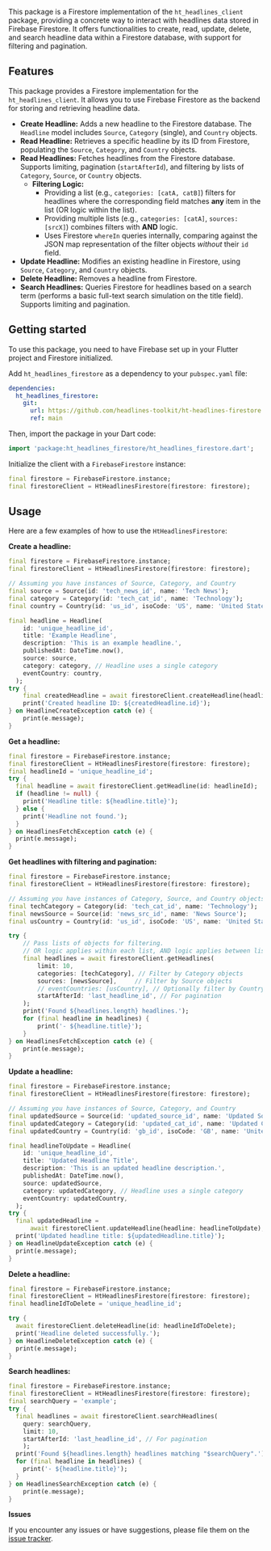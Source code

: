 This package is a Firestore implementation of the `ht_headlines_client` package, providing a concrete way to interact with headlines data stored in Firebase Firestore. It offers functionalities to create, read, update, delete, and search headline data within a Firestore database, with support for filtering and pagination.

## Features

This package provides a Firestore implementation for the `ht_headlines_client`. It allows you to use Firebase Firestore as the backend for storing and retrieving headline data.

*   **Create Headline:** Adds a new headline to the Firestore database. The `Headline` model includes `Source`, `Category` (single), and `Country` objects.
*   **Read Headline:** Retrieves a specific headline by its ID from Firestore, populating the `Source`, `Category`, and `Country` objects.
*   **Read Headlines:** Fetches headlines from the Firestore database. Supports limiting, pagination (`startAfterId`), and filtering by lists of `Category`, `Source`, or `Country` objects.
    *   **Filtering Logic:**
        *   Providing a list (e.g., `categories: [catA, catB]`) filters for headlines where the corresponding field matches **any** item in the list (OR logic within the list).
        *   Providing multiple lists (e.g., `categories: [catA]`, `sources: [srcX]`) combines filters with **AND** logic.
        *   Uses Firestore `whereIn` queries internally, comparing against the JSON map representation of the filter objects *without* their `id` field.
*   **Update Headline:** Modifies an existing headline in Firestore, using `Source`, `Category`, and `Country` objects.
*   **Delete Headline:** Removes a headline from Firestore.
*   **Search Headlines:** Queries Firestore for headlines based on a search term (performs a basic full-text search simulation on the title field). Supports limiting and pagination.

## Getting started

To use this package, you need to have Firebase set up in your Flutter project and Firestore initialized.

Add `ht_headlines_firestore` as a dependency to your `pubspec.yaml` file:

```yaml
dependencies:
  ht_headlines_firestore:
    git:
      url: https://github.com/headlines-toolkit/ht-headlines-firestore.git
      ref: main
```

Then, import the package in your Dart code:

```dart
import 'package:ht_headlines_firestore/ht_headlines_firestore.dart';
```

Initialize the client with a `FirebaseFirestore` instance:

```dart
final firestore = FirebaseFirestore.instance;
final firestoreClient = HtHeadlinesFirestore(firestore: firestore);
```

## Usage

Here are a few examples of how to use the `HtHeadlinesFirestore`:

**Create a headline:**

```dart
final firestore = FirebaseFirestore.instance;
final firestoreClient = HtHeadlinesFirestore(firestore: firestore);

// Assuming you have instances of Source, Category, and Country
final source = Source(id: 'tech_news_id', name: 'Tech News');
final category = Category(id: 'tech_cat_id', name: 'Technology');
final country = Country(id: 'us_id', isoCode: 'US', name: 'United States', flagUrl: '...');

final headline = Headline(
    id: 'unique_headline_id',
    title: 'Example Headline',
    description: 'This is an example headline.',
    publishedAt: DateTime.now(),
    source: source,
    category: category, // Headline uses a single category
    eventCountry: country,
  );
try {
    final createdHeadline = await firestoreClient.createHeadline(headline: headline);
    print('Created headline ID: ${createdHeadline.id}');
} on HeadlineCreateException catch (e) {
    print(e.message);
}
```

**Get a headline:**

```dart
final firestore = FirebaseFirestore.instance;
final firestoreClient = HtHeadlinesFirestore(firestore: firestore);
final headlineId = 'unique_headline_id';
try {
  final headline = await firestoreClient.getHeadline(id: headlineId);
  if (headline != null) {
    print('Headline title: ${headline.title}');
  } else {
    print('Headline not found.');
  }
} on HeadlinesFetchException catch (e) {
  print(e.message);
}
```

**Get headlines with filtering and pagination:**

```dart
final firestore = FirebaseFirestore.instance;
final firestoreClient = HtHeadlinesFirestore(firestore: firestore);

// Assuming you have instances of Category, Source, and Country objects
final techCategory = Category(id: 'tech_cat_id', name: 'Technology');
final newsSource = Source(id: 'news_src_id', name: 'News Source');
final usCountry = Country(id: 'us_id', isoCode: 'US', name: 'United States', flagUrl: '...');

try {
    // Pass lists of objects for filtering.
    // OR logic applies within each list, AND logic applies between lists.
    final headlines = await firestoreClient.getHeadlines(
        limit: 10,
        categories: [techCategory], // Filter by Category objects
        sources: [newsSource],     // Filter by Source objects
        // eventCountries: [usCountry], // Optionally filter by Country objects
        startAfterId: 'last_headline_id', // For pagination
    );
    print('Found ${headlines.length} headlines.');
    for (final headline in headlines) {
        print('- ${headline.title}');
    }
} on HeadlinesFetchException catch (e) {
    print(e.message);
}
```

**Update a headline:**
```dart
final firestore = FirebaseFirestore.instance;
final firestoreClient = HtHeadlinesFirestore(firestore: firestore);

// Assuming you have instances of Source, Category, and Country
final updatedSource = Source(id: 'updated_source_id', name: 'Updated Source');
final updatedCategory = Category(id: 'updated_cat_id', name: 'Updated Category');
final updatedCountry = Country(id: 'gb_id', isoCode: 'GB', name: 'United Kingdom', flagUrl: '...');

final headlineToUpdate = Headline(
    id: 'unique_headline_id',
    title: 'Updated Headline Title',
    description: 'This is an updated headline description.',
    publishedAt: DateTime.now(),
    source: updatedSource,
    category: updatedCategory, // Headline uses a single category
    eventCountry: updatedCountry,
  );
try {
  final updatedHeadline =
      await firestoreClient.updateHeadline(headline: headlineToUpdate);
  print('Updated headline title: ${updatedHeadline.title}');
} on HeadlineUpdateException catch (e) {
  print(e.message);
}
```

**Delete a headline:**
```dart
final firestore = FirebaseFirestore.instance;
final firestoreClient = HtHeadlinesFirestore(firestore: firestore);
final headlineIdToDelete = 'unique_headline_id';

try {
  await firestoreClient.deleteHeadline(id: headlineIdToDelete);
  print('Headline deleted successfully.');
} on HeadlineDeleteException catch (e) {
  print(e.message);
}
```

**Search headlines:**

```dart
final firestore = FirebaseFirestore.instance;
final firestoreClient = HtHeadlinesFirestore(firestore: firestore);
final searchQuery = 'example';
try {
  final headlines = await firestoreClient.searchHeadlines(
    query: searchQuery,
    limit: 10,
    startAfterId: 'last_headline_id', // For pagination
    );
  print('Found ${headlines.length} headlines matching "$searchQuery".');
  for (final headline in headlines) {
    print('- ${headline.title}');
  }
} on HeadlinesSearchException catch (e) {
    print(e.message);
}
```

**Issues**

If you encounter any issues or have suggestions, please file them on the [issue tracker](https://github.com/headlines-toolkit/ht-headlines-firestore).
